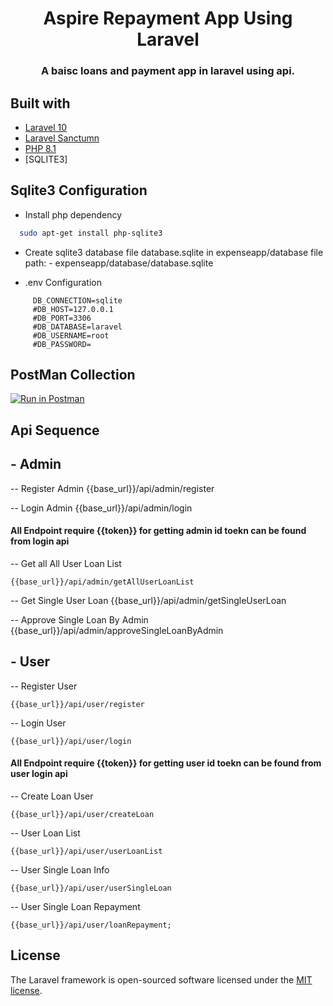 
<h1 align="center">Aspire Repayment App Using Laravel </h1>
<h3 align="center">A baisc loans and  payment app in laravel using api.</h3>

## Built with
- [Laravel 10](https://github.com/laravel/framework)
- [Laravel Sanctumn](https://github.com/laravel/sanctum)
- [PHP 8.1](https://www.php.net/releases/8.1/en.php)
- [SQLITE3]

## Sqlite3  Configuration
- Install php dependency  
```bash 
  sudo apt-get install php-sqlite3
  ```

- Create sqlite3 database file database.sqlite in expenseapp/database
  file path: - expenseapp/database/database.sqlite

- .env Configuration
```env
     DB_CONNECTION=sqlite  
     #DB_HOST=127.0.0.1  
     #DB_PORT=3306  
     #DB_DATABASE=laravel  
     #DB_USERNAME=root  
     #DB_PASSWORD=  
```

## PostMan Collection 
[![Run in Postman](https://run.pstmn.io/button.svg)](https://documenter.getpostman.com/view/25590512/2s9YCARA5M)

## Api Sequence 

## - Admin 

-- Register Admin
    {{base_url}}/api/admin/register

-- Login Admin
    {{base_url}}/api/admin/login

####   All Endpoint require  {{token}} for  getting admin id toekn can be found from login api

-- Get all All User Loan List

    {{base_url}}/api/admin/getAllUserLoanList

-- Get Single User Loan
    {{base_url}}/api/admin/getSingleUserLoan

-- Approve Single Loan By Admin
    {{base_url}}/api/admin/approveSingleLoanByAdmin

## -  User

-- Register User
    
    {{base_url}}/api/user/register

-- Login User
    
    {{base_url}}/api/user/login

####   All Endpoint require  {{token}} for  getting user id toekn can be found from user login api

-- Create Loan User

    {{base_url}}/api/user/createLoan

-- User Loan  List

    {{base_url}}/api/user/userLoanList

-- User Single Loan Info 
    
    {{base_url}}/api/user/userSingleLoan

-- User Single Loan Repayment  

    {{base_url}}/api/user/loanRepayment;

## License
The Laravel framework is open-sourced software licensed under the [MIT license](https://opensource.org/licenses/MIT).
